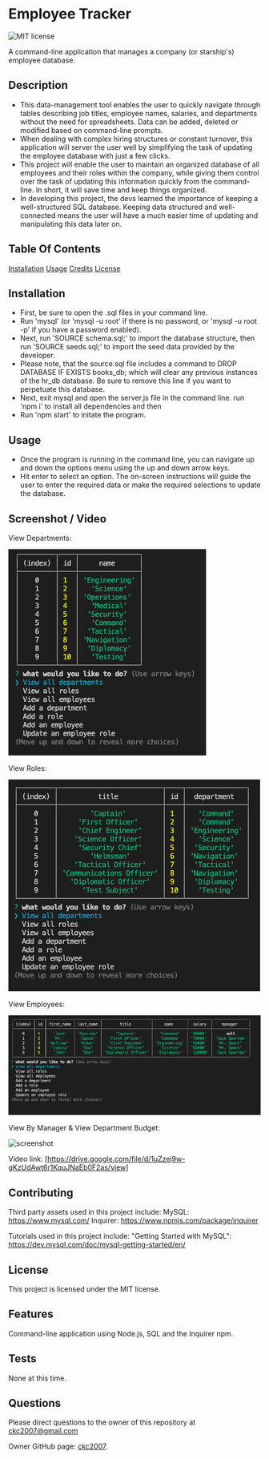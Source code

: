 # Employee Tracker

![MIT license](https://img.shields.io/badge/license-MIT-blue.svg)

A command-line application that manages a company (or starship's) employee database.

## Description

- This data-management tool enables the user to quickly navigate through tables describing job titles, employee names, salaries, and departments without the need for spreadsheets. Data can be added, deleted or modified based on command-line prompts.
- When dealing with complex hiring structures or constant turnover, this application will server the user well by simplifying the task of updating the employee database with just a few clicks.
- This project will enable the user to maintain an organized database of all employees and their roles within the company, while giving them control over the task of updating this information quickly from the command-line. In short, it will save time and keep things organized.
- In developing this project, the devs learned the importance of keeping a well-structured SQL database. Keeping data structured and well-connected means the user will have a much easier time of updating and manipulating this data later on.

## Table Of Contents

[Installation](#installation)
[Usage](#usage)
[Credits](#credits)
[License](#license)

## Installation

- First, be sure to open the .sql files in your command line.
- Run 'mysql' (or 'mysql -u root' if there is no password, or 'mysql -u root -p' if you have a password enabled).
- Next, run 'SOURCE schema.sql;' to import the database structure, then run 'SOURCE seeds.sql;' to import the seed data provided by the developer.
- Please note, that the source.sql file includes a command to DROP DATABASE IF EXISTS books_db; which will clear any previous instances of the hr_db database. Be sure to remove this line if you want to perpetuate this database.
- Next, exit mysql and open the server.js file in the command line. run 'npm i' to install all dependencies and then
- Run 'npm start' to initate the program.

## Usage

- Once the program is running in the command line, you can navigate up and down the options menu using the up and down arrow keys.
- Hit enter to select an option. The on-screen instructions will guide the user to enter the required data or make the required selections to update the database.

## Screenshot / Video

View Departments:

![screenshot](./assets/screenshot-01.png)

View Roles:

![screenshot](./assets/screenshot-02.png)

View Employees:

![screenshot](./assets/screenshot-03.png)

View By Manager & View Department Budget:

![screenshot](./assets/screenshot-04.png)

Video link: [https://drive.google.com/file/d/1uZzej9w-gKzUdAwt6r1KquJNaEb0F2as/view]

## Contributing

Third party assets used in this project include:
MySQL: https://www.mysql.com/
Inquirer: https://www.npmjs.com/package/inquirer

Tutorials used in this project include:
"Getting Started with MySQL": https://dev.mysql.com/doc/mysql-getting-started/en/

## License

This project is licensed under the MIT license.

## Features

Command-line application using Node.js, SQL and the Inquirer npm.

## Tests

None at this time.

## Questions

Please direct questions to the owner of this repository at ckc2007@gmail.com

Owner GitHub page:
[ckc2007](https://github.com/ckc2007).
